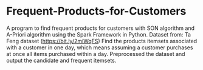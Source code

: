 # Frequent-Products-for-Customers
A program to find frequent products for customers with SON algorithm and  A-Priori algorithm using the Spark Framework in Python.
Dataset from: Ta Feng dataset (https://bit.ly/2miWqFS)
Find the products itemsets associated with a customer in one day, which means assuming a customer purchases at once all items purchased within a day.
Preprocessed the dataset and output the candidate and frequent itemsets.
